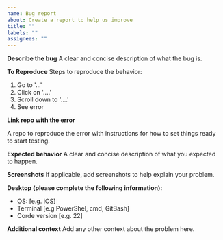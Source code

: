 ```yaml
---
name: Bug report
about: Create a report to help us improve
title: ""
labels: ""
assignees: ""
---
```


**Describe the bug**
A clear and concise description of what the bug is.

**To Reproduce**
Steps to reproduce the behavior:

1. Go to '...'
2. Click on '....'
3. Scroll down to '....'
4. See error

**Link repo with the error**

A repo to reproduce the error with instructions for how to
set things ready to start testing.

**Expected behavior**
A clear and concise description of what you expected to happen.

**Screenshots**
If applicable, add screenshots to help explain your problem.

**Desktop (please complete the following information):**

- OS: [e.g. iOS]
- Terminal [e.g PowerShel, cmd, GitBash]
- Corde version [e.g. 22]

**Additional context**
Add any other context about the problem here.
